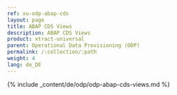 ```yaml
---
ref: xu-odp-abap-cds
layout: page
title: ABAP CDS Views
description: ABAP CDS Views
product: xtract-universal
parent: Operational Data Provisioning (ODP)
permalink: /:collection/:path
weight: 4
lang: de_DE
---
```


{% include _content/de/odp/odp-abap-cds-views.md %} 